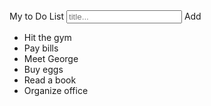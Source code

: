 <!DOCTYPE html>
<html lang="en">
<head>  
  <meta charset="UTF-8">
  <meta name="viewport" content="width=device-width, initial-scale=1.0">
  <title>Document</title>
  <link rel="stylesheet" href="Todolist.css">
  <script src="Todolist.js"></script>
</head>
<body>
  <div id="myDIV" class="header">
    <hz>My to Do List</hz>
    <input type="text" id="myInput" placeholder="title...">
    <span onclick="newElemnt()" class="addBtn">Add</span>
  </div>
  
  <ul id="myUL">
    <li>Hit the gym</1i>
    <li class="checked">Pay bills</1i>
    <li>Meet George</li>
    <li>Buy eggs</li>
    <li>Read a book</li>
    <li>Organize office</li>
  </ul>
  <script src="Todolist.js"><</script>
</body>
</html>
